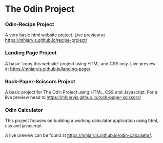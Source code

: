 # The Odin Project
   
### Odin-Recipe Project
A very basic html website project. Live preview at https://mhjarvis.github.io/recipe-project/

### Landing Page Project
A basic 'copy this website' project using HTML and CSS only. Live preview at https://mhjarvis.github.io/landing-page/

### Rock-Paper-Scissors Project
A basic project for The Odin Project using HTML, CSS and Javascript. For a live preview head to https://mhjarvis.github.io/rock-paper-scissors/

### Odin Calculator
This project focuses on building a working calculator application using html, css and javascript.

A live preview can be found at https://mhjarvis.github.io/odin-calculator/. 
